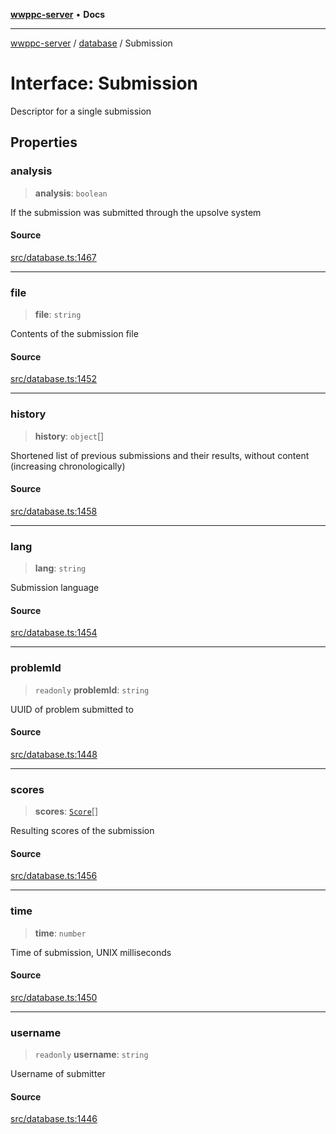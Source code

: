 [**wwppc-server**](../../README.md) • **Docs**

***

[wwppc-server](../../modules.md) / [database](../README.md) / Submission

# Interface: Submission

Descriptor for a single submission

## Properties

### analysis

> **analysis**: `boolean`

If the submission was submitted through the upsolve system

#### Source

[src/database.ts:1467](https://github.com/WWPPC/WWPPC-server/blob/ad5cd9fce3d5cf381927c08c4923fceefb2a5362/src/database.ts#L1467)

***

### file

> **file**: `string`

Contents of the submission file

#### Source

[src/database.ts:1452](https://github.com/WWPPC/WWPPC-server/blob/ad5cd9fce3d5cf381927c08c4923fceefb2a5362/src/database.ts#L1452)

***

### history

> **history**: `object`[]

Shortened list of previous submissions and their results, without content (increasing chronologically)

#### Source

[src/database.ts:1458](https://github.com/WWPPC/WWPPC-server/blob/ad5cd9fce3d5cf381927c08c4923fceefb2a5362/src/database.ts#L1458)

***

### lang

> **lang**: `string`

Submission language

#### Source

[src/database.ts:1454](https://github.com/WWPPC/WWPPC-server/blob/ad5cd9fce3d5cf381927c08c4923fceefb2a5362/src/database.ts#L1454)

***

### problemId

> `readonly` **problemId**: `string`

UUID of problem submitted to

#### Source

[src/database.ts:1448](https://github.com/WWPPC/WWPPC-server/blob/ad5cd9fce3d5cf381927c08c4923fceefb2a5362/src/database.ts#L1448)

***

### scores

> **scores**: [`Score`](Score.md)[]

Resulting scores of the submission

#### Source

[src/database.ts:1456](https://github.com/WWPPC/WWPPC-server/blob/ad5cd9fce3d5cf381927c08c4923fceefb2a5362/src/database.ts#L1456)

***

### time

> **time**: `number`

Time of submission, UNIX milliseconds

#### Source

[src/database.ts:1450](https://github.com/WWPPC/WWPPC-server/blob/ad5cd9fce3d5cf381927c08c4923fceefb2a5362/src/database.ts#L1450)

***

### username

> `readonly` **username**: `string`

Username of submitter

#### Source

[src/database.ts:1446](https://github.com/WWPPC/WWPPC-server/blob/ad5cd9fce3d5cf381927c08c4923fceefb2a5362/src/database.ts#L1446)
